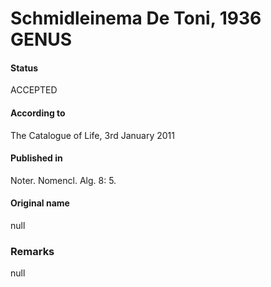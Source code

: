 Schmidleinema De Toni, 1936 GENUS
=======

#### Status
ACCEPTED

#### According to
The Catalogue of Life, 3rd January 2011

#### Published in
Noter. Nomencl. Alg. 8: 5.

#### Original name
null

### Remarks
null
